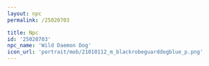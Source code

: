 ```yaml
---
layout: npc
permalink: /25020703

title: Npc
id: '25020703'
npc_name: 'Wild Daemon Dog'
icon_url: 'portrait/mob/21010112_m_blackrobeguarddogblue_p.png'
---
```

